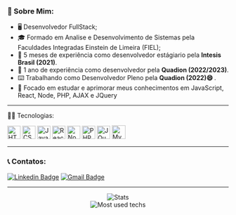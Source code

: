 ### 👦  Sobre Mim:

-   🖥️  Desenvolvedor FullStack;
-   🎓  Formado em Analise e Desenvolvimento de Sistemas pela Faculdades Integradas Einstein de Limeira (FIEL);
-   📁 5 meses de experiência como desenvolvedor estágiario pela <strong>Intesis Brasil (2021)</strong>.
-   📁 1 ano de experiência como desenvolvedor pela <strong>Quadion (2022/2023)</strong>.
-   ⌨️  Trabalhando como Desenvolvedor Pleno pela <strong>Quadion (2022)​😄​ </strong>.
-   🔭  Focado em estudar e aprimorar meus conhecimentos em JavaScript, React, Node, PHP, AJAX e JQuery
  
<hr />
  
  🧑‍💻  Tecnologias: 	
  
<p align="left">
  <img alt="HTML5" src="https://img.shields.io/badge/html5-%23E34F26.svg?&style=for-the-badge&logo=html5&logoColor=white" height="30"/>
  <img alt="CSS3" src="https://img.shields.io/badge/css3-%231572B6.svg?&style=for-the-badge&logo=css3&logoColor=white" height="30"/>
  <img alt="JavaScript" src="https://img.shields.io/badge/javascript-%23323330.svg?&style=for-the-badge&logo=javascript&logoColor=%23F7DF1E" height="30"/>
  <img alt="React" src="https://img.shields.io/badge/react-%2320232a.svg?&style=for-the-badge&logo=react&logoColor=%2361DAFB" height="30"/>
  <img alt="NodeJs" src="https://img.shields.io/badge/Node.js-43853D?style=for-the-badge&logo=node.js&logoColor=white" height="30"/>
  <img alt="PHP" src="https://img.shields.io/badge/PHP-777BB4?style=for-the-badge&logo=php&logoColor=white" height="30"/>
  <img alt="JQuery" src="https://img.shields.io/badge/jQuery-0769AD?style=for-the-badge&logo=jquery&logoColor=white" height="30"/>
  <img alt="MySQL" src="https://img.shields.io/badge/MySQL-00000F?style=for-the-badge&logo=mysql&logoColor=white" height="31"/>
  <hr />

### :telephone_receiver: Contatos: 
[![Linkedin Badge](https://img.shields.io/badge/-Matheus%20Pilon-0a66c2?style=flat-square&logo=Linkedin&logoColor=white&link=https://www.linkedin.com/in/matheus-pilon-b0297b191/)](https://www.linkedin.com/in/matheus-pilon-b0297b191/) 
[![Gmail Badge](https://img.shields.io/badge/-mbpilon@gmail.com-9c0000?style=flat-square&logo=Gmail&logoColor=white&link=mailto:mbpilon@gmail.com)](mailto:mbpilon@gmail.com)

<hr />

<p align="center">
  <img alt="Stats" src="https://github-readme-stats.vercel.app/api?username=MatheusBPilon&show_icons=true&theme=dracula" />
  <br />
  <img alt="Most used techs" src="https://github-readme-stats.vercel.app/api/top-langs/?username=MatheusBPilon&layout=compact&theme=dracula" />
</p>
